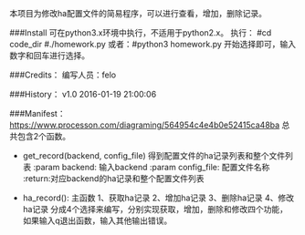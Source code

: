 本项目为修改ha配置文件的简易程序，可以进行查看，增加，删除记录。

###Install
可在python3.x环境中执行，不适用于python2.x。
执行：
\#cd code_dir
\#./homework.py 或者：#python3 homework.py
开始选择即可，输入数字和回车进行选择。

###Credits：
编写人员：felo

###History：
v1.0  2016-01-19 21:00:06

###Manifest：
https://www.processon.com/diagraming/564954c4e4b0e52415ca48ba
总共包含2个函数。
- get_record(backend, config_file)
    得到配置文件的ha记录列表和整个文件列表
    :param backend: 输入backend
    :param config_file: 配置文件名称
    :return:对应backend的ha记录和整个配置文件列表

- ha_record():
    主函数
    1、获取ha记录
    2、增加ha记录
    3、删除ha记录
    4、修改ha记录
    分成4个选择来编写，分别实现获取，增加，删除和修改四个功能，
    如果输入q退出函数，输入其他输出错误。

